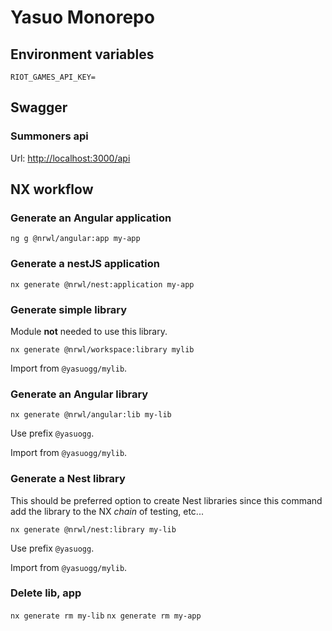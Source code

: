 # Yasuo Monorepo

## Environment variables
```env
RIOT_GAMES_API_KEY=
```

## Swagger
### Summoners api
Url: [http://localhost:3000/api](http://localhost:3000)

## NX workflow

### Generate an Angular application

`ng g @nrwl/angular:app my-app`

### Generate a nestJS application

`nx generate @nrwl/nest:application my-app`

### Generate simple library

Module **not** needed to use this library.

`nx generate @nrwl/workspace:library mylib`

Import from `@yasuogg/mylib`.

### Generate an Angular library

`nx generate @nrwl/angular:lib my-lib`

Use prefix `@yasuogg`.

Import from `@yasuogg/mylib`.

### Generate a Nest library

This should be preferred option to create Nest libraries since this command add the library to the NX _chain_ of testing, etc...

`nx generate @nrwl/nest:library my-lib`

Use prefix `@yasuogg`.

Import from `@yasuogg/mylib`.

### Delete lib, app

`nx generate rm my-lib`
`nx generate rm my-app`
